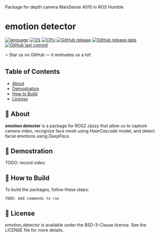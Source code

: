 Package for depth camera MaixSense A010 in ROS Humble
# emotion detector
[![language](https://img.shields.io/badge/language-python-239120)](#)
[![OS](https://img.shields.io/badge/OS-Ubuntu_24.04-0078D4)](#)
[![CPU](https://img.shields.io/badge/CPU-x86%2C%20x64%2C%20ARM%2C%20ARM64-FF8C00)](#)
[![GitHub release](https://img.shields.io/badge/release-v1.0.0-4493f8)](#)
[![GitHub release date](https://img.shields.io/badge/release_date-february_2025-96981c)](#)
[![GitHub last commit](https://img.shields.io/badge/last_commit-february_2025-96981c)](#)

⭐ Star us on GitHub — it motivates us a lot!

## Table of Contents
- [About](#-about)
- [Demostration](#-demostration)
- [How to Build](#-how-to-build)
- [License](#-license)

## 🚀 About

**emotion detector** is a package for ROS2 Jazzy that allow us to capture camera video, recognize face mesh using *HaarCascade* model, and detect facial emotions using *DeepFace*.

## 🎥 Demostration
TODO: record video



## 📝 How to Build

To build the packages, follow these steps:

```shell
TODO: Add commands to run

```

## 📃 License

emotion_detector is available under the BSD-3-Clause license. See the LICENSE file for more details.
